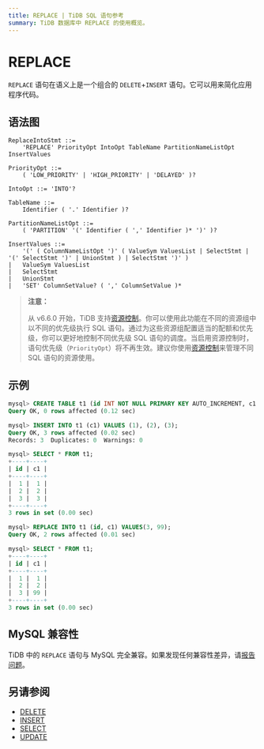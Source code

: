 ```yaml
---
title: REPLACE | TiDB SQL 语句参考
summary: TiDB 数据库中 REPLACE 的使用概览。
---
```


# REPLACE

`REPLACE` 语句在语义上是一个组合的 `DELETE`+`INSERT` 语句。它可以用来简化应用程序代码。

## 语法图

```ebnf+diagram
ReplaceIntoStmt ::=
    'REPLACE' PriorityOpt IntoOpt TableName PartitionNameListOpt InsertValues

PriorityOpt ::=
    ( 'LOW_PRIORITY' | 'HIGH_PRIORITY' | 'DELAYED' )?

IntoOpt ::= 'INTO'?

TableName ::=
    Identifier ( '.' Identifier )?

PartitionNameListOpt ::=
    ( 'PARTITION' '(' Identifier ( ',' Identifier )* ')' )?

InsertValues ::=
    '(' ( ColumnNameListOpt ')' ( ValueSym ValuesList | SelectStmt | '(' SelectStmt ')' | UnionStmt ) | SelectStmt ')' )
|   ValueSym ValuesList
|   SelectStmt
|   UnionStmt
|   'SET' ColumnSetValue? ( ',' ColumnSetValue )*
```

> **注意：**
>
> 从 v6.6.0 开始，TiDB 支持[资源控制](/tidb-resource-control.md)。你可以使用此功能在不同的资源组中以不同的优先级执行 SQL 语句。通过为这些资源组配置适当的配额和优先级，你可以更好地控制不同优先级 SQL 语句的调度。当启用资源控制时，语句优先级（`PriorityOpt`）将不再生效。建议你使用[资源控制](/tidb-resource-control.md)来管理不同 SQL 语句的资源使用。

## 示例

```sql
mysql> CREATE TABLE t1 (id INT NOT NULL PRIMARY KEY AUTO_INCREMENT, c1 INT NOT NULL);
Query OK, 0 rows affected (0.12 sec)

mysql> INSERT INTO t1 (c1) VALUES (1), (2), (3);
Query OK, 3 rows affected (0.02 sec)
Records: 3  Duplicates: 0  Warnings: 0

mysql> SELECT * FROM t1;
+----+----+
| id | c1 |
+----+----+
|  1 |  1 |
|  2 |  2 |
|  3 |  3 |
+----+----+
3 rows in set (0.00 sec)

mysql> REPLACE INTO t1 (id, c1) VALUES(3, 99);
Query OK, 2 rows affected (0.01 sec)

mysql> SELECT * FROM t1;
+----+----+
| id | c1 |
+----+----+
|  1 |  1 |
|  2 |  2 |
|  3 | 99 |
+----+----+
3 rows in set (0.00 sec)
```

## MySQL 兼容性

TiDB 中的 `REPLACE` 语句与 MySQL 完全兼容。如果发现任何兼容性差异，请[报告问题](https://docs.pingcap.com/tidb/stable/support)。

## 另请参阅

* [DELETE](/sql-statements/sql-statement-delete.md)
* [INSERT](/sql-statements/sql-statement-insert.md)
* [SELECT](/sql-statements/sql-statement-select.md)
* [UPDATE](/sql-statements/sql-statement-update.md)
